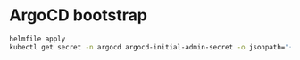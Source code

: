 # ArgoCD bootstrap

```sh
helmfile apply
kubectl get secret -n argocd argocd-initial-admin-secret -o jsonpath="{.data.password}" | base64 -d
```
